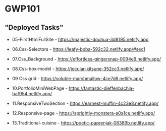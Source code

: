 # GWP101

## "Deployed Tasks"

+ 05-FirstHtmlFullSite - https://majestic-douhua-3d8195.netlify.app

+ 06.Css-Selectors - https://leafy-boba-592c32.netlify.app/#sec1

+ 07.Css_Background - https://effortless-gingersnap-0094e9.netlify.app/

+ 08.Css-box-model - https://jocular-kitsune-352cc3.netlify.app/

+ 09 Css grid - https://voluble-marshmallow-4ce7d6.netlify.app/

+ 10.PortfolioMiniWebPage - https://fantastic-dieffenbachia-baf954.netlify.app/

+ 11.ResponsiveTwoSection - https://earnest-muffin-4c23e8.netlify.app/

+ 12.Responsive-page - https://sprightly-monstera-a0a1ce.netlify.app/

+ 13.Traditional-cuisine - https://poetic-paprenjak-08389b.netlify.app/
